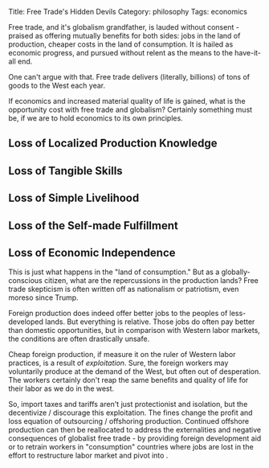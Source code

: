 Title: Free Trade's Hidden Devils
Category: philosophy
Tags: economics

Free trade, and it's globalism grandfather, is lauded without consent - praised as offering mutually benefits for both sides: jobs in the land of production, cheaper costs in the land of consumption. It is hailed as economic progress, and pursued without relent as the means to the have-it-all end. 

One can't argue with that. Free trade delivers (literally, billions) of tons of goods to the West each year. 

If economics and increased material quality of life is gained, what is the opportunity cost with free trade and globalism? Certainly something must be, if we are to hold economics to its own principles.

## Loss of Localized Production Knowledge

## Loss of Tangible Skills

## Loss of Simple Livelihood

## Loss of the Self-made Fulfillment

## Loss of Economic Independence

This is just what happens in the "land of consumption." But as a globally-conscious citizen, what are the repercussions in the production lands? Free trade skepticism is often written off as nationalism or patriotism, even moreso since Trump. 

Foreign production does indeed offer better jobs to the peoples of less-developed lands. But everything is relative. Those jobs do often pay better than domestic opportunities, but in comparison with Western labor markets, the conditions are often drastically unsafe. 

Cheap foreign production, if measure it on the ruler of Western labor practices, is a result of _exploitation_. Sure, the foreign workers may voluntarily produce at the demand of the West, but often out of desperation. The workers certainly don't reap the same benefits and quality of life for their labor as we do in the west. 

So, import taxes and tariffs aren't just protectionist and isolation, but the decentivize / discourage this exploitation. The fines change the profit and loss equation of outsourcing / offshoring production. Continued offshore production can then be reallocated to address the externalities and negative consequences of globalist free trade - by providing foreign development aid or to retrain workers in "consumption" countries where jobs are lost in the effort to restructure labor market and pivot into . 
